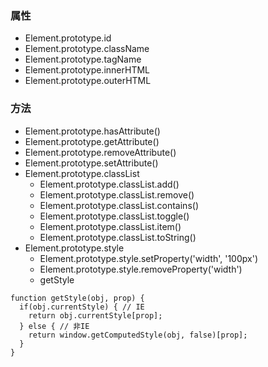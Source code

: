 ### 属性
* Element.prototype.id
* Element.prototype.className
* Element.prototype.tagName
* Element.prototype.innerHTML
* Element.prototype.outerHTML

### 方法
* Element.prototype.hasAttribute()
* Element.prototype.getAttribute()
* Element.prototype.removeAttribute()
* Element.prototype.setAttribute()
* Element.prototype.classList
    * Element.prototype.classList.add()
    * Element.prototype.classList.remove()
    * Element.prototype.classList.contains()
    * Element.prototype.classList.toggle()
    * Element.prototype.classList.item()
    * Element.prototype.classList.toString()
* Element.prototype.style
    * Element.prototype.style.setProperty('width', '100px')
    * Element.prototype.style.removeProperty('width')
    * getStyle
```
function getStyle(obj, prop) {
  if(obj.currentStyle) { // IE
    return obj.currentStyle[prop];
  } else { // 非IE
    return window.getComputedStyle(obj, false)[prop];
  }
}
```
